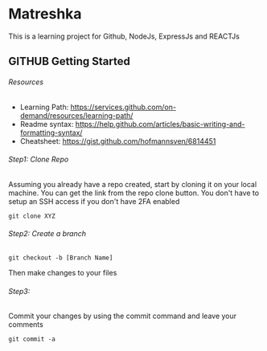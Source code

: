 # Matreshka

This is a learning project for Github, NodeJs, ExpressJs and REACTJs
## GITHUB Getting Started 
###### Resources 
- Learning Path: https://services.github.com/on-demand/resources/learning-path/
- Readme syntax: https://help.github.com/articles/basic-writing-and-formatting-syntax/
- Cheatsheet: https://gist.github.com/hofmannsven/6814451

###### Step1: Clone Repo
Assuming you already have a repo created, start by cloning it on your local machine. You can get the link from the repo clone button. You don't have to setup an SSH access if you don't have 2FA enabled 
```
git clone XYZ
``` 
###### Step2: Create a branch 

```
git checkout -b [Branch Name]
```
Then make changes to your files

###### Step3:  

Commit your changes by using the commit command and leave your comments 

```
git commit -a 
```

